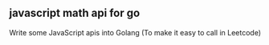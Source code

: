 ## javascript math api for go

Write some JavaScript apis into Golang
(To make it easy to call in Leetcode)